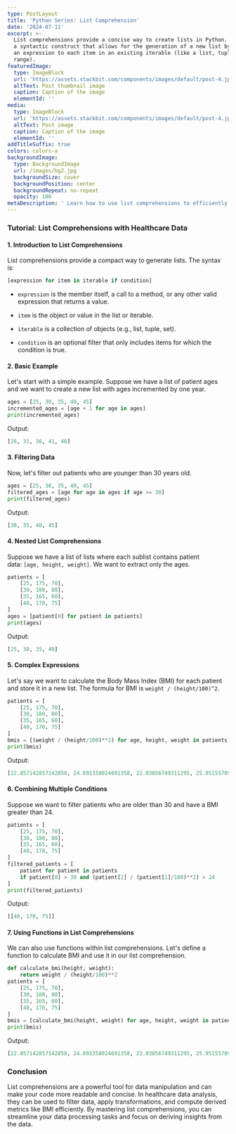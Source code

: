 ```yaml
---
type: PostLayout
title: 'Python Series: List Comprehension'
date: '2024-07-11'
excerpt: >-
  List comprehensions provide a concise way to create lists in Python. They are
  a syntactic construct that allows for the generation of a new list by applying
  an expression to each item in an existing iterable (like a list, tuple, or
  range). 
featuredImage:
  type: ImageBlock
  url: 'https://assets.stackbit.com/components/images/default/post-4.jpeg'
  altText: Post thumbnail image
  caption: Caption of the image
  elementId: ''
media:
  type: ImageBlock
  url: 'https://assets.stackbit.com/components/images/default/post-4.jpeg'
  altText: Post image
  caption: Caption of the image
  elementId: ''
addTitleSuffix: true
colors: colors-a
backgroundImage:
  type: BackgroundImage
  url: /images/bg2.jpg
  backgroundSize: cover
  backgroundPosition: center
  backgroundRepeat: no-repeat
  opacity: 100
metaDescription: ' Learn how to use list comprehensions to efficiently manipulate healthcare data, including filtering, transforming, and computing derived metrics like BMI.'
---
```

### Tutorial: List Comprehensions with Healthcare Data

#### 1. Introduction to List Comprehensions

List comprehensions provide a compact way to generate lists. The syntax is:

```python
[expression for item in iterable if condition]
```



*   `expression` is the member itself, a call to a method, or any other valid expression that returns a value.

*   `item` is the object or value in the list or iterable.

*   `iterable` is a collection of objects (e.g., list, tuple, set).

*   `condition` is an optional filter that only includes items for which the condition is true.

#### 2. Basic Example

Let's start with a simple example. Suppose we have a list of patient ages and we want to create a new list with ages incremented by one year.

```python
ages = [25, 30, 35, 40, 45]
incremented_ages = [age + 1 for age in ages]
print(incremented_ages)
```



Output:

```python
[26, 31, 36, 41, 46]
```



#### 3. Filtering Data

Now, let's filter out patients who are younger than 30 years old.

```python
ages = [25, 30, 35, 40, 45]
filtered_ages = [age for age in ages if age >= 30]
print(filtered_ages)
```



Output:

```python
[30, 35, 40, 45]
```



#### 4. Nested List Comprehensions

Suppose we have a list of lists where each sublist contains patient data: `[age, height, weight]`. We want to extract only the ages.

```python
patients = [
    [25, 175, 70],
    [30, 180, 80],
    [35, 165, 60],
    [40, 170, 75]
]
ages = [patient[0] for patient in patients]
print(ages)
```



Output:

```python
[25, 30, 35, 40]
```



#### 5. Complex Expressions

Let's say we want to calculate the Body Mass Index (BMI) for each patient and store it in a new list. The formula for BMI is `weight / (height/100)^2`.

```python
patients = [
    [25, 175, 70],
    [30, 180, 80],
    [35, 165, 60],
    [40, 170, 75]
]
bmis = [(weight / (height/100)**2) for age, height, weight in patients]
print(bmis)
```



Output:

```python
[22.857142857142858, 24.691358024691358, 22.03856749311295, 25.95155709342561]
```



#### 6. Combining Multiple Conditions

Suppose we want to filter patients who are older than 30 and have a BMI greater than 24.

```python
patients = [
    [25, 175, 70],
    [30, 180, 80],
    [35, 165, 60],
    [40, 170, 75]
]
filtered_patients = [
    patient for patient in patients 
    if patient[0] > 30 and (patient[2] / (patient[1]/100)**2) > 24
]
print(filtered_patients)
```



Output:

```python
[[40, 170, 75]]
```



#### 7. Using Functions in List Comprehensions

We can also use functions within list comprehensions. Let's define a function to calculate BMI and use it in our list comprehension.

```python
def calculate_bmi(height, weight):
    return weight / (height/100)**2
patients = [
    [25, 175, 70],
    [30, 180, 80],
    [35, 165, 60],
    [40, 170, 75]
]
bmis = [calculate_bmi(height, weight) for age, height, weight in patients]
print(bmis)
```



Output:

```python
[22.857142857142858, 24.691358024691358, 22.03856749311295, 25.95155709342561]
```



### Conclusion

List comprehensions are a powerful tool for data manipulation and can make your code more readable and concise. In healthcare data analysis, they can be used to filter data, apply transformations, and compute derived metrics like BMI efficiently. By mastering list comprehensions, you can streamline your data processing tasks and focus on deriving insights from the data.

